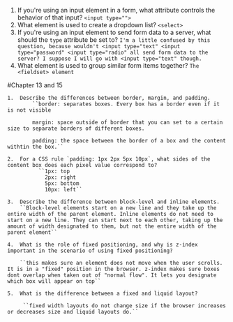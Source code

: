 1.  If you're using an input element in a form, what attribute controls the behavior of that input?
    ``<input type="">``
2.  What element is used to create a dropdown list?
    ``<select>``
3.  If you're using an input element to send form data to a server, what should the `type` attribute be set to?
    ``I'm a little confused by this question, because wouldn't
         <input type="text"
         <input type="password"
         <input type="radio"
         all send form data to the server?
         I suppose I will go with <input type="text" though.``
4.  What element is used to group similar form items together?
    ``The <fieldset> element``

#Chapter 13 and 15

    1.  Describe the differences between border, margin, and padding.
            ``border: separates boxes. Every box has a border even if it is not visible

            margin: space outside of border that you can set to a certain size to separate borders of different boxes.

            padding: the space between the border of a box and the content withtin the box.``

    2.  For a CSS rule `padding: 1px 2px 5px 10px`, what sides of the content box does each pixel value correspond to?
              ``1px: top
                2px: right
                5px: bottom
                10px: left``

    3.  Describe the difference between block-level and inline elements.
        ``Block-level elements start on a new line and they take up the entire width of the parent element. Inline elements do not need to start on a new line. They can start next to each other, taking up the amount of width designated to them, but not the entire width of the parent element``

    4.  What is the role of fixed positioning, and why is z-index important in the scenario of using fixed positioning?

        ``this makes sure an element does not move when the user scrolls. It is in a "fixed" position in the browser. z-index makes sure boxes dont overlap when taken out of "normal flow". It lets you designate which box will appear on top``

    5.  What is the difference between a fixed and liquid layout?

         ``fixed width layouts do not change size if the browser increases or decreases size and liquid layouts do.``
